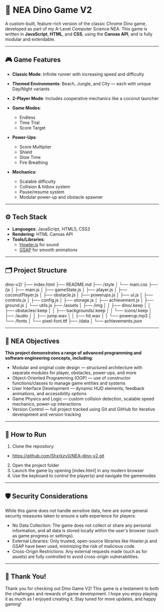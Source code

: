 # 🦖 NEA Dino Game V2

A custom-built, feature-rich version of the classic Chrome Dino game, developed as part of my A-Level Computer Science NEA. This game is written in **JavaScript**, **HTML**, and **CSS**, using the **Canvas API**, and is fully modular and extendable.

---

## 🎮 Game Features

- **Classic Mode**: Infinite runner with increasing speed and difficulty
- **Themed Environments**: Beach, Jungle, and City — each with unique Day/Night variants
- **2-Player Mode**: Includes cooperative mechanics like a coconut launcher
- **Game Modes**:

  - Endless
  - Time Trial
  - Score Target

- **Power-Ups**:

  - Score Multiplier
  - Shield
  - Slow Time
  - Fire Breathing

- **Mechanics**:
  - Scalable difficulty
  - Collision & hitbox system
  - Pause/resume system
  - Modular power-up and obstacle spawner

---

## ⚙️ Tech Stack

- **Languages**: JavaScript, HTML5, CSS3
- **Rendering**: HTML Canvas API
- **Tools/Libraries**:
  - [Howler.js](https://howlerjs.com/) for sound
  - [GSAP](https://gsap.com/) for smooth animations

---

## 🗂️ Project Structure

dino-v2/
├── index.html
├── README.md
├── /style
│ └── main.css
├── /js
│ ├── main.js
│ ├── gameState.js
│ ├── player.js
│ ├── coconutPlayer.js
│ ├── obstacle.js
│ ├── powerups.js
│ ├── ui.js
│ ├── controls.js
│ ├── config.js
│ ├── storage.js
│ ├── achievement.js
│ ├── ground.js
│ └── utils.js
├── /assets
│ ├── /img
│ │ ├── dino/.keep
│ │ ├── obstacles/.keep
│ │ ├── backgrounds/.keep
│ │ └── icons/.keep
│ ├── /audio
│ │ ├── jump.wav
│ │ ├── hit.wav
│ │ └── powerup.mp3
│ └── /fonts
│ └── pixel-font.ttf
├── /data
│ └── achievements.json

---

## 🧠 NEA Objectives

**This project demonstrates a range of advanced programming and software engineering concepts, including**:

- Modular and original code design — structured architecture with separate modules for player, obstacles, power-ups, and more
- Object-Oriented Programming (OOP) — use of constructor functions/classes to manage game entities and systems
- User Interface Development — dynamic HUD elements, feedback animations, and accessibility options
- Game Physics and Logic — custom collision detection, scalable speed mechanics, power-up interactions
- Version Control — full project tracked using Git and GitHub for iterative development and version tracking

---

## 🚀 How to Run

1. Clone the repository:

- https://github.com/Shxrkzy0/NEA-dino-v2.git

2. Open the project folder
3. Launch the game by opening [index.html] in any modern browser
4. Use the keyboard to control the player(s) and navigate the gamemodes

---

## 🛡️ Security Considerations

While this game does not handle sensitive data, here are some general security measures taken to ensure a safe experience for players:

- No Data Collection: The game does not collect or share any personal information, and all data is stored locally within the user's browser (such as game progress or settings).
- External Libraries: Only trusted, open-source libraries like Howler.js and GSAP have been used, minimizing the risk of malicious code.
- Cross-Origin Restrictions: Any external requests made (such as for assets) are fully controlled to avoid cross-origin vulnerabilities.

---

## 🎉 Thank You!

Thank you for checking out Dino Game V2! This game is a testament to both the challenges and rewards of game development. I hope you enjoy playing it as much as I enjoyed creating it. Stay tuned for more updates, and happy gaming!
